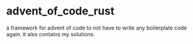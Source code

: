 # advent_of_code_rust
a framework for advent of code to not have to write any boilerplate code again. it also contains my solutions.
